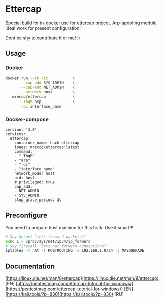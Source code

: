 
# Ettercap

Special build for in-docker use for [ettercap](https://github.com/Ettercap/ettercap) project. Arp-spoofing module ideal work for present configuration!

Dont be shy to contribute it or me! :)

## Usage

### Docker

```bash
docker run --rm -it           \
	   --cap-add SYS_ADMIN    \
	   --cap-add NET_ADMIN    \
	   --network host         \
   mrecco/ettercap            \
	   -TbqM arp              \
	   -oi interface_name
```

### Docker-compose

```docker-compose
version: '3.0'
services:
  ettercap:
    container_name: hack-ettercap
    image: mrecco/ettercap:latest
    command:
    - "-TbqM"
    - "arp"
    - "-oi"
    - "interface_name"
    network_mode: host
    pid: host
    # privileged: true
    cap_add:
    - NET_ADMIN
    - SYS_ADMIN
    stop_grace_period: 3s
```
## Preconfigure

You need to prepare host mashine for this trick. Use it smart!!!

```bash
# Say kernel "lets forward packets!"
echo 1 > /proc/sys/net/ipv4/ip_forward
# Say firewall "lets nat forward connections"
iptables -t nat -I POSTROUTING -s 192.168.1.0/24 -j MASQUERADE
```

## Documentation

[https://linux.die.net/man/8/ettercap](https://linux.die.net/man/8/ettercap) [EN]
[https://pentestmag.com/ettercap-tutorial-for-windows/](https://pentestmag.com/ettercap-tutorial-for-windows/) [EN]
[https://kali.tools/?p=830](https://kali.tools/?p=830) [RU]